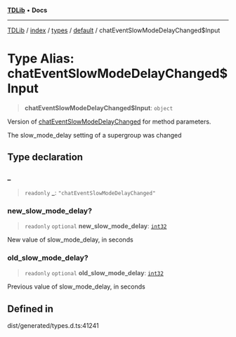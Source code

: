 [**TDLib**](../../../../../../README.md) • **Docs**

***

[TDLib](../../../../../../modules.md) / [index](../../../../../README.md) / [types](../../../README.md) / [default](../README.md) / chatEventSlowModeDelayChanged$Input

# Type Alias: chatEventSlowModeDelayChanged$Input

> **chatEventSlowModeDelayChanged$Input**: `object`

Version of [chatEventSlowModeDelayChanged](chatEventSlowModeDelayChanged.md) for method parameters.

The slow_mode_delay setting of a supergroup was changed

## Type declaration

### \_

> `readonly` **\_**: `"chatEventSlowModeDelayChanged"`

### new\_slow\_mode\_delay?

> `readonly` `optional` **new\_slow\_mode\_delay**: [`int32`](int32.md)

New value of slow_mode_delay, in seconds

### old\_slow\_mode\_delay?

> `readonly` `optional` **old\_slow\_mode\_delay**: [`int32`](int32.md)

Previous value of slow_mode_delay, in seconds

## Defined in

dist/generated/types.d.ts:41241
